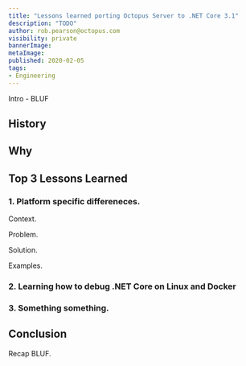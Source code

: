 ```yaml
---
title: "Lessons learned porting Octopus Server to .NET Core 3.1"
description: "TODO"
author: rob.pearson@octopus.com
visibility: private
bannerImage: 
metaImage: 
published: 2020-02-05
tags:
- Engineering
---
```


Intro - BLUF

## History

## Why 

## Top 3 Lessons Learned

### 1. Platform specific differeneces. 

Context. 

Problem. 

Solution.

Examples. 

### 2. Learning how to debug .NET Core on Linux and Docker

### 3. Something something.

## Conclusion

Recap BLUF.
